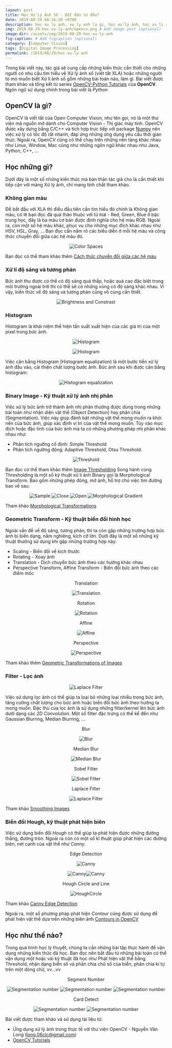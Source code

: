 ```yaml
---
layout: post
title: Học Xử Lý Ảnh Số - Bắt đầu từ đâu?
date: 2019-08-29 00:16:20 +0700
description: hoc xu ly anh, xu ly anh la gi, học xử lý ảnh, hoc xu li anh, xu li anh, xử lý ảnh là gì, computer vision, opencv la gi, digital image processing, xu ly anh so, xử lý ảnh số
img: 2019-08-29-hoc-xu-ly-anh/opencv.png # Add image post (optional)
image-dir: /assets/img/2019-08-29-hoc-xu-ly-anh
fig-caption: # Add figcaption (optional)
category: [Computer Vision]
tags: [Digital Image Processing]
permalink: /2019/08/29/hoc-xu-ly-anh
---
```

Trong bài viết này, tác giả sẽ cung cấp những kiến thức cần thiết cho những người có nhu cầu tìm hiểu về Xử lý ảnh số (viết tắt XLA) hoặc những người tò mò muốn biết Xử lí ảnh số gồm những bài toán nào, làm gì. Bài viết được tham khảo và tổng kết từ series [OpenCV-Python Tutorials](https://docs.opencv.org/3.0-beta/doc/py_tutorials/py_tutorials.html) của **OpenCV**. Ngôn ngữ sử dụng chính trong bài viết là *Python*

## OpenCV là gì?
OpenCV là viết tắt của Open Computer Vision, như tên gọi, nó là một thư viện mã nguồn mở dành cho Computer Vision - Thị giác máy tính. OpenCV được xây dựng bằng C/C++ và tích hợp trực tiếp với package [Numpy](https://numpy.org/) nên việc xử lý có tốc độ rất nhanh, đáp ứng những ứng dụng yêu cầu thời gian thực. Ngoài ra, OpenCV cũng có thể chạy trên những nền tảng khác nhau như Linux, Window, Mac cũng như những ngôn ngữ khác nhau như Java, Python, C++, ...

## Học những gì?
Dưới đây là một số những kiến thức mà bản thân tác giả cho là cần thiết khi tiếp cận với mảng Xử lý ảnh, chỉ mang tính chất tham khảo.

### Không gian màu
Để bắt đầu với XLA thì điều đầu tiên cần tìm hiểu đó chính là Không gian màu, có lẽ bạn đọc đã quá thân thuộc với từ `RGB` - Red, Green, Blue ở bậc trung học, đây là ba màu cơ bản được định nghĩa cho hệ màu RGB. Ngoài ra, còn một số hệ màu khác, phục vụ cho những mục đích khác nhau như HSV, HSL, Gray, ... Bạn đọc cần nắm rõ các biểu diễn ở mỗi hệ màu và công thức chuyển đổi giữa các hệ màu đó.

<p align="center"><img alt="Color Spaces" src="{{page.image-dir}}/pic1.png"/></p>

Bạn đọc có thể tham khảo thêm [Cách thức chuyển đổi giữa các hệ màu](https://docs.opencv.org/3.0-beta/doc/py_tutorials/py_imgproc/py_colorspaces/py_colorspaces.html#converting-colorspaces)

### Xử lí độ sáng và tương phản
Bức ảnh thu được có thể có độ sáng quá thấp, hoặc quá cao đặc biệt trong môi trường ngoài trời thì có thể sẽ có những vùng có độ sáng khác nhau. Vì vậy, kiến thức về độ sáng và tương phản cũng vô cùng cần thiết.

<p align="center"><img alt="Brightness and Constrast" src="{{page.image-dir}}/pic2.png"/></p>


### Histogram
Histogram là khái niệm thể hiện tần suất xuất hiện của các giá trị của một pixel trong bức ảnh.

<p align="center"><img alt="Histogram" src="{{page.image-dir}}/pic3.png"/></p>

<p align="center"><img alt="Histogram" src="{{page.image-dir}}/pic4.png"/></p>

Việc cân bằng Histogram (Histogram equalization) là một bước tiền xử lý ảnh đầu vào, cải thiện chất lượng bước ảnh.
Bức ảnh sau khi được cân bằng histogram:
<p align="center"><img alt="Histogram equalization" src="{{page.image-dir}}/pic5.png"/></p>

### Binary Image - Kỹ thuật xử lý ảnh nhị phân
Việc xử lý bức ảnh trở thành ảnh nhị phân thường được dùng trong những bài toán như nhận diện vật thể (Object Detection) hay phân chia (Segmentation). Việc này giúp đánh bật những vật thể mong muốn ra khỏi nền của bức ảnh, giúp xác định vị trí của vật thể mong muốn. Tùy vào mục địch hoặc đặc tính của bức ảnh mà ta có những phương pháp nhị phân khác nhau như:
* Phân tích ngưỡng cố định: Simple Threshold
* Phân tích ngưỡng động: Adaptive Threshold, Otsu Threshold.

<p align="center"><img alt="Threshold" src="{{page.image-dir}}/pic6.png"/></p>

Bạn đọc có thể tham khảo thêm [Image Thresholding](https://docs.opencv.org/3.0-beta/doc/py_tutorials/py_imgproc/py_thresholding/py_thresholding.html#thresholding)
Song hành cùng Thresholding là một số kỹ thuật xử lí ảnh Binary gọi là Morphological Transform. Bao gồm những phép đóng, mở ảnh, hỗ trợ cho việc tìm đường bao về sau:

<p align="center">
    <img alt="Sample" src="{{page.image-dir}}/sample.png"/>
    <img alt="Close" src="{{page.image-dir}}/close.png"/>
    <img alt="Open" src="{{page.image-dir}}/open.png"/>
    <img alt="Morphological Gradient" src="{{page.image-dir}}/mopho_gradient.png"/>
</p>

Tham khảo [Morphological Transformations](https://docs.opencv.org/3.0-beta/doc/py_tutorials/py_imgproc/py_morphological_ops/py_morphological_ops.html#morphological-ops)

### Geometric Transform - Kỹ thuật biến đổi hình học

Ngoài vấn đề về độ sáng, tương phản, thì ta còn gặp những trường hợp bức ảnh bị biến dạng, nằm nghiêng, kích cỡ lớn. Dưới đây là một số những kỹ thuật thường sử dụng khi gặp những trường hợp này:

* Scaling - Biến đổi về kích thước 
* Rotating - Xoay ảnh
* Translation - Dịch chuyển bức ảnh theo các hướng khác nhau
* Perspective Transform, Affine Transform - Biến đổi bức ảnh theo các điểm mốc

<p align="center">Translation</p>
<p align="center"><img alt="Translation" src="{{page.image-dir}}/translation.jpg"/></p>
<p align="center">Rotation</p>
<p align="center"><img alt="Rotation" src="{{page.image-dir}}/rotation.jpg"/></p>
<p align="center">Affine</p>
<p align="center"><img alt="Affine" src="{{page.image-dir}}/affine.jpg"/></p>
<p align="center">Perspective</p>
<p align="center"><img alt="Perspective" src="{{page.image-dir}}/perspective.jpg"/></p>

Tham khảo thêm [Geometric Transformations of Images](https://docs.opencv.org/3.0-beta/doc/py_tutorials/py_imgproc/py_geometric_transformations/py_geometric_transformations.html#geometric-transformations)

### Filter - Lọc ảnh

<p align="center"><img alt="Laplace Filter" src="{{page.image-dir}}/filter_all.png"/></p>

Việc sử dụng lọc ảnh có thể giúp ta loại bỏ những loại nhiễu trong bức ảnh, tăng cường chất lượng cho bức ảnh hoặc biến đổi bức ảnh theo hướng ta mong muốn. Đặc thù của lọc ảnh là sử dụng những filter/kernel lên bức ảnh dưới dạng các *2D Convolution*. Một số filter đặc trưng có thể kể đến như Gaussian Blurring, Median Blurring, ...

<p align="center">Blur</p>
<p align="center"><img alt="Blur" src="{{page.image-dir}}/blur.jpg"/></p>
<p align="center">Median Blur</p>
<p align="center"><img alt="Median Blur" src="{{page.image-dir}}/median.jpg"/></p>
<p align="center">Sobel Filter</p>
<p align="center"><img alt="Sobel Filter" src="{{page.image-dir}}/sobel.png"/></p>
<p align="center">Laplace Filter</p>
<p align="center"><img alt="Laplace Filter" src="{{page.image-dir}}/laplacian.png"/></p>

Tham khảo [Smoothing Images](https://docs.opencv.org/3.0-beta/doc/py_tutorials/py_imgproc/py_filtering/py_filtering.html#filtering)

### Biến đổi Hough, kỹ thuật phát hiện biên

Việc sử dụng biến đổi *Hough* có thể giúp ta phát hiện được những đường thẳng, đường tròn. Ngoài ra còn có một số kĩ thuật giúp phát hiện các đường biên, nét cạnh của vật thể như *Canny*.

<p align="center">Edge Detection</p>
<p align="center"><img alt="Canny" src="{{page.image-dir}}/canny1.jpg"/></p>
<p align="center"><img alt="Canny" src="{{page.image-dir}}/canny.png"/><img alt="Canny" src="{{page.image-dir}}/canny_line.png"/></p>
<p align="center">Hough Circle and Line</p>
<p align="center"><img alt="HoughCircle" src="{{page.image-dir}}/hough_circle.png"/></p>

Tham khảo [Canny Edge Detection](https://docs.opencv.org/3.0-beta/doc/py_tutorials/py_imgproc/py_canny/py_canny.html#canny)

Ngoài ra, một số phương pháp phát hiện *Contour* cũng được sử dụng để phát hiện vật thể dựa trên những biên ảnh [Contours in OpenCV](https://docs.opencv.org/3.0-beta/doc/py_tutorials/py_imgproc/py_contours/py_table_of_contents_contours/py_table_of_contents_contours.html#table-of-content-contours)

## Học như thế nào?

Trong quá trình học lý thuyết, chúng ta cần những bài tập thực hành để vận dụng những kiến thức đã học. Bạn đọc nên bắt đầu từ những bài toán có thể vận dụng một hoặc vài kỹ thuật đã học như Phát hiện vật thể bằng Threshold, nhận dạng biển số và phân chia chữ số của biển, phân chia kí tự trên một dòng chữ, vv...vv

<p align="center">Segment Number</p>
<p align="center">
    <img alt="Segmentation number" src="{{page.image-dir}}/license_gray.jpg"/>
    <img alt="Segmentation number" src="{{page.image-dir}}/license_thresh.jpg"/>
    <img alt="Segmentation number" src="{{page.image-dir}}/license_segment.jpg"/>
</p>

<p align="center">Card Detect</p>
<p align="center">
    <img alt="Segmentation number" src="{{page.image-dir}}/id_card_gray.jpg"/>
    <img alt="Segmentation number" src="{{page.image-dir}}/id_card_segment.jpg"/>
</p>


Bài viết được tham khảo và sử dụng tài liệu từ:
* Ứng dụng xử lý ảnh trong thực tế với thư viện OpenCV - Nguyễn Văn Long (long.06clc@gmail.com)
* [OpenCV Tutorials](https://docs.opencv.org/3.0-beta/doc/py_tutorials/py_tutorials.html)
